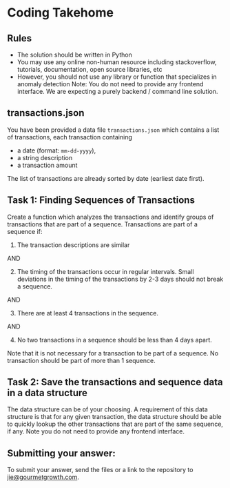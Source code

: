 # Coding Takehome 

## Rules 
- The solution should be written in Python
- You may use any online non-human resource including stackoverflow, tutorials, documentation, open source libraries, etc
- However, you should not use any library or function that specializes in anomaly detection
Note: You do not need to provide any frontend interface. We are expecting a purely backend / command line solution. 

## transactions.json
You have been provided a data file `transactions.json` which contains a list of transactions, each transaction containing 
- a date (format: `mm-dd-yyyy`), 
- a string description
- a transaction amount

The list of transactions are already sorted by date (earliest date first).

## Task 1: Finding Sequences of Transactions
Create a function which analyzes the transactions and identify groups of transactions that are part of a sequence. Transactions are part of a sequence if: 

1. The transaction descriptions are similar 

AND

2. The timing of the transactions occur in regular intervals. Small deviations in the timing of the transactions by 2-3 days should not break a sequence. 

AND

3. There are at least 4 transactions in the sequence. 

AND

4. No two transactions in a sequence should be less than 4 days apart. 

Note that it is not necessary for a transaction to be part of a sequence. No transaction should be part of more than 1 sequence. 

## Task 2: Save the transactions and sequence data in a data structure
The data structure can be of your choosing. A requirement of this data structure is that for any given transaction, the data structure should be able to quickly lookup the other transactions that are part of the same sequence, if any. Note you do not need to provide any frontend interface. 

## Submitting your answer: 
To submit your answer, send the files or a link to the repository to jie@gourmetgrowth.com. 



